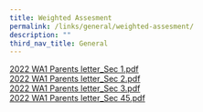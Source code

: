 ```yaml
---
title: Weighted Assesment
permalink: /links/general/weighted-assesment/
description: ""
third_nav_title: General
---
```

[2022 WA1 Parents letter\_Sec 1.pdf](/files/2022%20WA1%20Parents%20letter_Sec%201.pdf) <br>
[2022 WA1 Parents letter\_Sec 2.pdf](/files/2022%20WA1%20Parents%20letter_Sec%202.pdf) <br>
[2022 WA1 Parents letter\_Sec 3.pdf](/files/2022%20WA1%20Parents%20letter_Sec%203.pdf) <br>
[2022 WA1 Parents letter\_Sec 45.pdf](/files/2022%20WA1%20Parents%20letter_Sec%2045.pdf)